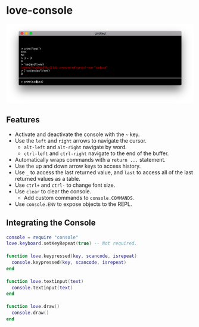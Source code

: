 # love-console

![](./demo.png)

## Features
- Activate and deactivate the console with the `~` key.
- Use the `left` and `right` arrows to navigate the cursor.
  - `alt-left` and `alt-right` navigate by word.
  - `ctrl-left` and `ctrl-right` navigate to the end of the buffer.
- Automatically wraps commands with a `return ...` statement.
- Use the up and down arrow keys to access history.
- Use `_` to access the last returned value, and `last` to access all of the last returned values as a table.
- Use `ctrl+` and `ctrl-` to change font size.
- Use `clear` to clear the console.
  - Add custom commands to `console.COMMANDS`.
- Use `console.ENV` to expose objects to the REPL.

## Integrating the Console

```lua
console = require "console"
love.keyboard.setKeyRepeat(true) -- Not required.

function love.keypressed(key, scancode, isrepeat)
  console.keypressed(key, scancode, isrepeat)
end

function love.textinput(text)
  console.textinput(text)
end

function love.draw()
  console.draw()
end
```
